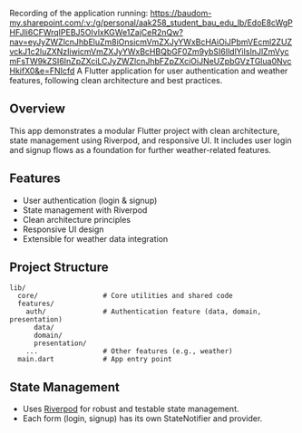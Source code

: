 Recording of the application running: https://baudom-my.sharepoint.com/:v:/g/personal/aak258_student_bau_edu_lb/EdoE8cWgPHFJli6CFWrqIPEBJ5OIvlxKGWe1ZajCeR2nQw?nav=eyJyZWZlcnJhbEluZm8iOnsicmVmZXJyYWxBcHAiOiJPbmVEcml2ZUZvckJ1c2luZXNzIiwicmVmZXJyYWxBcHBQbGF0Zm9ybSI6IldlYiIsInJlZmVycmFsTW9kZSI6InZpZXciLCJyZWZlcnJhbFZpZXciOiJNeUZpbGVzTGlua0NvcHkifX0&e=FNIcfd
A Flutter application for user authentication and weather features, following clean architecture and best practices.

## Overview
This app demonstrates a modular Flutter project with clean architecture, state management using Riverpod, and responsive UI. It includes user login and signup flows as a foundation for further weather-related features.

## Features
- User authentication (login & signup)
- State management with Riverpod
- Clean architecture principles
- Responsive UI design
- Extensible for weather data integration

## Project Structure
```
lib/
  core/                # Core utilities and shared code
  features/
    auth/              # Authentication feature (data, domain, presentation)
      data/
      domain/
      presentation/
    ...                # Other features (e.g., weather)
  main.dart            # App entry point
```

## State Management
- Uses [Riverpod](https://riverpod.dev/) for robust and testable state management.
- Each form (login, signup) has its own StateNotifier and provider.
